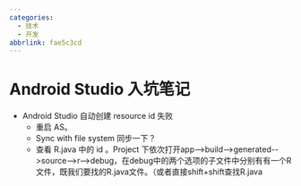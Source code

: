```yaml
---
categories:
  - 技术
  - 开发
abbrlink: fae5c3cd
---
```

<!--more-->
# Android Studio 入坑笔记

- Android Studio 自动创建 resource id 失败
  - 重启 AS。
  - Sync with file system 同步一下？
  - 查看 R.java 中的 id 。Project 下依次打开app-->build-->generated-->source-->r-->debug，在debug中的两个选项的子文件中分别有有一个R文件，既我们要找的R.java文件。（或者直接shift+shift查找R.java

